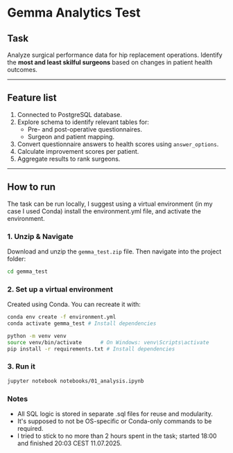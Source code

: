 # Gemma Analytics Test

## Task

Analyze surgical performance data for hip replacement operations. Identify the **most and least skilful surgeons** based on changes in patient health outcomes.

---

## Feature list

1. Connected to PostgreSQL database.
2. Explore schema to identify relevant tables for:
   - Pre- and post-operative questionnaires.
   - Surgeon and patient mapping.
3. Convert questionnaire answers to health scores using `answer_options`.
4. Calculate improvement scores per patient.
5. Aggregate results to rank surgeons.

---

## How to run

The task can be run locally, I suggest using a virtual environment (in my case I used Conda) install the environment.yml file, and activate the
environment. 

### 1. Unzip & Navigate

Download and unzip the `gemma_test.zip` file. Then navigate into the project folder:

```bash
cd gemma_test
```

### 2. Set up a virtual environment
Created using Conda. You can recreate it with:

```bash
conda env create -f environment.yml
conda activate gemma_test # Install dependencies
```

```bash
python -m venv venv
source venv/bin/activate      # On Windows: venv\Scripts\activate
pip install -r requirements.txt # Install dependencies
```

### 3. Run it

```bash
jupyter notebook notebooks/01_analysis.ipynb
```

### Notes 

- All SQL logic is stored in separate .sql files for reuse and modularity.
- It's supposed to not be OS-specific or Conda-only commands to be required.
- I tried to stick to no more than 2 hours spent in the task; started 18:00 and finished 20:03 CEST 11.07.2025. 


